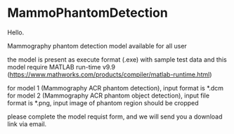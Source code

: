 # MammoPhantomDetection

Hello.

Mammography phantom detection model available for all user

the model is present as execute format (.exe) with sample test data
and this model require MATLAB run-time v9.9 (https://www.mathworks.com/products/compiler/matlab-runtime.html)

for model 1 (Mammography ACR phantom detection), input format is *.dcm
for model 2 (Mammography ACR phantom object detection), input file format is *.png, input image of phantom region should be cropped

please complete the model requist form, and we will send you a download link via email.
